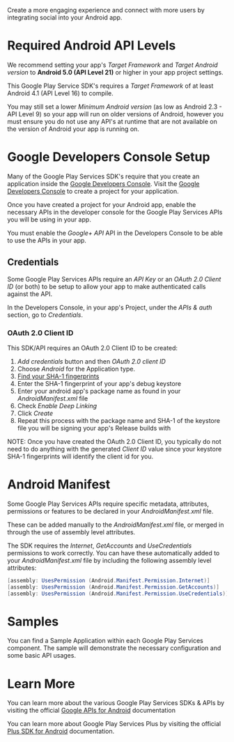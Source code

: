 Create a more engaging experience and connect with more users by integrating social into your Android app.



Required Android API Levels
===========================

We recommend setting your app's *Target Framework* and *Target Android version* to **Android 5.0 (API Level 21)** or higher in your app project settings.

This Google Play Service SDK's requires a *Target Framework* of at least Android 4.1 (API Level 16) to compile.

You may still set a lower *Minimum Android version* (as low as Android 2.3 - API Level 9) so your app will run on older versions of Android, however you must ensure you do not use any API's at runtime that are not available on the version of Android your app is running on.




Google Developers Console Setup
=================================

Many of the Google Play Services SDK's require that you create an application inside the [Google Developers Console][1].  Visit the [Google Developers Console][1] to create a project for your application.

Once you have created a project for your Android app, enable the necessary APIs in the developer console for the Google Play Services APIs you will be using in your app.



You must enable the *Google+ API* API in the Developers Console to be able to use the APIs in your app.



Credentials
-----------

Some Google Play Services APIs require an *API Key* or an *OAuth 2.0 Client ID* (or both) to be setup to allow your app to make authenticated calls against the API.

In the Developers Console, in your app's Project, under the *APIs & auth* section, go to *Credentials*.





### OAuth 2.0 Client ID

This SDK/API requires an OAuth 2.0 Client ID to be created:

  1. *Add credentials* button and then *OAuth 2.0 client ID*
  2. Choose *Android* for the Application type.
  3. [Find your SHA-1 fingerprints][2]
  4. Enter the SHA-1 fingerprint of your app's debug keystore
  5. Enter your android app's package name as found in your *AndroidManifest.xml* file
  6. Check *Enable Deep Linking*
  7. Click *Create*
  8. Repeat this process with the package name and SHA-1 of the keystore file you will be signing your app's Release builds with

NOTE: Once you have created the OAuth 2.0 Client ID, you typically do not need to do anything with the generated *Client ID* value since your keystore SHA-1 fingerprints will identify the client id for you.




Android Manifest 
================

Some Google Play Services APIs require specific metadata, attributes, permissions or features to be declared in your *AndroidManifest.xml* file.

These can be added manually to the *AndroidManifest.xml* file, or merged in through the use of assembly level attributes.


The SDK requires the *Internet*, *GetAccounts* and *UseCredentials* permissions to work correctly.  You can have these automatically added to your *AndroidManifest.xml* file by including the following assembly level attributes:

```csharp
[assembly: UsesPermission (Android.Manifest.Permission.Internet)]
[assembly: UsesPermission (Android.Manifest.Permission.GetAccounts)]
[assembly: UsesPermission (Android.Manifest.Permission.UseCredentials)]
```



Samples
=======

You can find a Sample Application within each Google Play Services component.  The sample will demonstrate the necessary configuration and some basic API usages.






Learn More
==========

You can learn more about the various Google Play Services SDKs & APIs by visiting the official [Google APIs for Android][3] documentation


You can learn more about Google Play Services Plus by visiting the official [Plus SDK for Android](https://developers.google.com/+/mobile/android/) documentation.



[1]: https://console.developers.google.com/ "Google Developers Console"
[2]: https://developer.xamarin.com/guides/android/deployment,_testing,_and_metrics/MD5_SHA1/ "Finding your SHA-1 Fingerprints"
[3]: https://developers.google.com/android/ "Google APIs for Android"
[4]: https://firebase.google.com/console/ "Firebase Developer Console"
[5]: https://firebase.google.com/ "Firebase"
